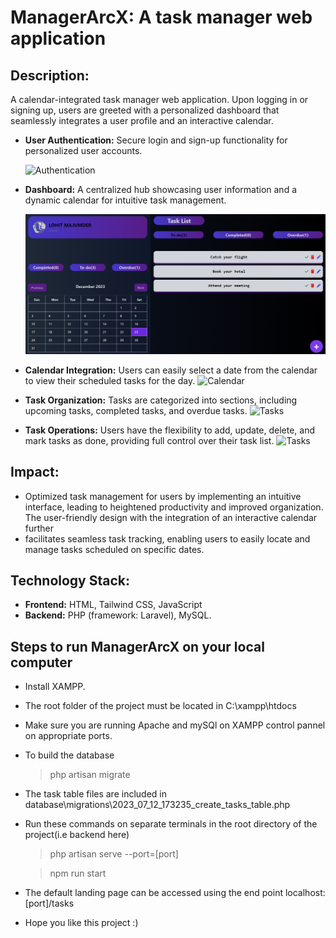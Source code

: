 # ManagerArcX: A task manager web application
## Description: 
A calendar-integrated task manager web application. Upon logging in or signing up, users are greeted
with a personalized dashboard that seamlessly integrates a user profile and an interactive calendar.

- **User Authentication:** Secure login and sign-up functionality for personalized user accounts.

  ![Authentication](https://github.com/ArcXzost/ManagerArcX/assets/96982138/60724828-04a8-4e94-8ca3-828e8b8f3b4b)

- **Dashboard:** A centralized hub showcasing user information and a dynamic calendar for intuitive task management.
  
  ![Dashboard](https://github.com/ArcXzost/ManagerArcX/blob/main/TaskDisplay.png)
  
- **Calendar Integration:** Users can easily select a date from the calendar to view their scheduled tasks for the day.
  ![Calendar](https://github.com/[username]/[reponame]/blob/[branch]/image.jpg?raw=true)
  
- **Task Organization:** Tasks are categorized into sections, including upcoming tasks, completed tasks, and overdue tasks.
  ![Tasks](https://github.com/[username]/[reponame]/blob/[branch]/image.jpg?raw=true)
  
- **Task Operations:** Users have the flexibility to add, update, delete, and mark tasks as done, providing full control over their task list.
  ![Tasks](https://github.com/[username]/[reponame]/blob/[branch]/image.jpg?raw=true)
  
## Impact: 

- Optimized task management for users by implementing an intuitive interface, leading to heightened productivity and improved organization. The user-friendly design with the integration of an interactive calendar further
- facilitates seamless task tracking, enabling users to easily locate and manage tasks scheduled on specific dates.
  
## Technology Stack:

- **Frontend:** HTML, Tailwind CSS, JavaScript
- **Backend:** PHP (framework: Laravel), MySQL.


## Steps to run ManagerArcX on your local computer
- Install XAMPP.
- The root folder of the project must be located in C:\xampp\htdocs
- Make sure you are running Apache and mySQl on XAMPP control pannel on appropriate ports.
- To build the database
  > php artisan migrate
- The task table files are included in database\migrations\2023_07_12_173235_create_tasks_table.php
- Run these commands on separate terminals in the root directory of the project(i.e backend here)
  > php artisan serve --port=[port]
  
  > npm run start

- The default landing page can be accessed using the end point localhost:[port]/tasks
- Hope you like this project :)
